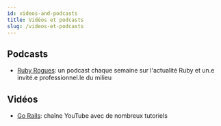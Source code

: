 ```yaml
---
id: videos-and-podcasts
title: Vidéos et podcasts
slug: /videos-et-podcasts
---
```


## Podcasts
- [Ruby Rogues](https://devchat.tv/podcasts/ruby-rogues/): un podcast chaque semaine sur l'actualité Ruby et un.e invité.e professionnel.le du milieu

## Vidéos
- [Go Rails](https://www.youtube.com/channel/UCIQmhQxCvLHRr3Beku77tww/videos): chaîne YouTube avec de nombreux tutoriels
